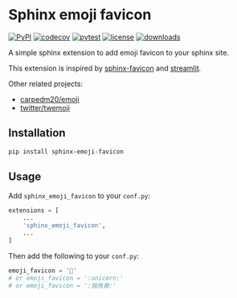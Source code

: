 # Sphinx emoji favicon

[![PyPI](https://img.shields.io/pypi/v/sphinx-emoji-favicon?style=flat-square)](https://pypi.org/project/sphinx-emoji-favicon/)
[![codecov](https://codecov.io/github/DeepPSP/sphinx-emoji-favicon/graph/badge.svg?token=XO53nHzvUM)](https://codecov.io/github/DeepPSP/sphinx-emoji-favicon)
[![pytest](https://github.com/DeepPSP/sphinx-emoji-favicon/actions/workflows/run-pytest.yml/badge.svg)](https://github.com/DeepPSP/sphinx-emoji-favicon/actions/workflows/run-pytest.yml)
[![license](https://img.shields.io/github/license/DeepPSP/sphinx-emoji-favicon?style=flat-square)](LICENSE)
[![downloads](https://img.shields.io/pypi/dm/sphinx-emoji-favicon?style=flat-square)](https://pypistats.org/packages/sphinx-emoji-favicon)

A simple sphinx extension to add emoji favicon to your sphinx site.

This extension is inspired by [sphinx-favicon](https://github.com/tcmetzger/sphinx-favicon) and [streamlit](https://github.com/streamlit/streamlit).

Other related projects:

- [carpedm20/emoji](https://github.com/carpedm20/emoji)
- [twitter/twemoji](https://github.com/twitter/twemoji)

## Installation

```bash
pip install sphinx-emoji-favicon
```

## Usage

Add `sphinx_emoji_favicon` to your `conf.py`:

```python
extensions = [
    ...
    'sphinx_emoji_favicon',
    ...
]
```

Then add the following to your `conf.py`:

```python
emoji_favicon = '🦄'
# or emoji_favicon = ':unicorn:'
# or emoji_favicon = ':独角兽:'
```
